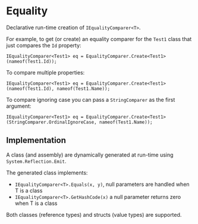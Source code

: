 # Equality

Declarative run-time creation of `IEqualityComparer<T>`.

For example, to get (or create) an equality comparer for the `Test1` class that just compares the `Id` property:
```
IEqualityComparer<Test1> eq = EqualityComparer.Create<Test1>(nameof(Test1.Id));
```

To compare multiple properties:
```
IEqualityComparer<Test1> eq = EqualityComparer.Create<Test1>(nameof(Test1.Id), nameof(Test1.Name));
```

To compare ignoring case you can pass a `StringComparer` as the first argument:
```
IEqualityComparer<Test1> eq = EqualityComparer.Create<Test1>(StringComparer.OrdinalIgnoreCase, nameof(Test1.Name));
```

## Implementation

A class (and assembly) are dynamically generated at run-time using `System.Reflection.Emit`.

The generated class implements:
* `IEqualityComparer<T>.Equals(x, y)`, null parameters are handled when T is a class
* `IEqualityComparer<T>.GetHashCode(x)` a null parameter returns zero when T is a class

Both classes (reference types) and structs (value types) are supported.
